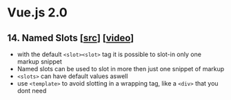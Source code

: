 # Vue.js 2.0

## 14. Named Slots [[src](14-named-slots.html)] [[video](https://laracasts.com/series/learn-vue-2-step-by-step/episodes/14)]

* with the default `<slot><slot>` tag it is possible to slot-in only one markup snippet
* Named slots can be used to slot in more then just one snippet of markup
* `<slots>` can have default values aswell
* use `<template>` to avoid slotting in a wrapping tag, like a `<div>` that you dont need



